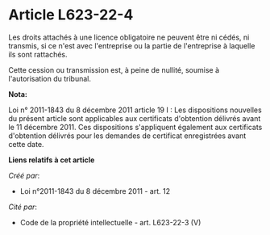 # Article L623-22-4

Les droits attachés à une licence obligatoire ne peuvent être ni cédés, ni transmis, si ce n'est avec l'entreprise ou la
partie de l'entreprise à laquelle ils sont rattachés.

Cette cession ou transmission est, à peine de nullité, soumise à l'autorisation du tribunal.

**Nota:**

Loi n° 2011-1843 du 8 décembre 2011 article 19 I : Les dispositions nouvelles du présent article sont applicables aux
certificats d'obtention délivrés avant le 11 décembre 2011. Ces dispositions s'appliquent également aux certificats
d'obtention délivrés pour les demandes de certificat enregistrées avant cette date.

**Liens relatifs à cet article**

_Créé par_:

  - Loi n°2011-1843 du 8 décembre 2011 - art. 12

_Cité par_:

  - Code de la propriété intellectuelle - art. L623-22-3 (V)
